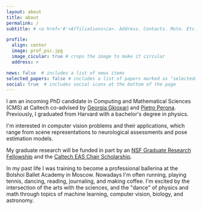 ```yaml
---
layout: about
title: about
permalink: /
subtitle: # <a href='#'>Affiliations</a>. Address. Contacts. Moto. Etc.

profile:
  align: center
  image: prof_pic.jpg
  image_cicular: true # crops the image to make it circular
  address: >

news: false  # includes a list of news items
selected_papers: false # includes a list of papers marked as "selected={true}"
social: true  # includes social icons at the bottom of the page
---
```


I am an incoming PhD candidate in Computing and Mathematical Sciences (CMS) at Caltech co-advised by [Georgia Gkioxari]() and [Pietro Perona](). Previously, I graduated from Harvard with a bachelor's degree in physics. 

I'm interested in computer vision problems and their applications, which range from scene representations to neurological assessments and pose estimation models. 
<!-- I'm excited by scene representations, neurological assessment algorithms, and pose estimation, and the ability of such models to have a direct, positive impact on human lives.  -->

My graduate research will be funded in part by an [NSF Graduate Research Fellowship]() and the [Caltech EAS Chair Scholarship]().

In my past life I was training to become a professional ballerina at the Bolshoi Ballet Academy in Moscow. Nowadays I'm often running, playing tennis, dancing, reading, journaling, and making coffee. I'm excited by the intersection of the arts with the sciences, and the "dance" of physics and math through topics of machine learning, computer vision, biology, and astronomy.

<!-- I am a senior at Harvard concentrating in physics with a secondary in computer science.  I'm interested in physics-informed approaches to training neural networks and computer vision problems, and using computational tools like machine learning for problems in science.

In graduate school, I intend to work on problems in this domain, building new computational tools and machine learning methods for physical systems. By teaching computers to discern the world as well as humans can, we can use these models to make progress on unsolved problems that have a tangible impact on human lives. My interest in modeling the world comes from my undergraduate training in physics: from understanding learned representations and latent spaces to the design of optimizers and group equivariant transformations to leveraging automatic differentiation for new paradigms of model training, it equipped me with an eagerness and a toolkit for delving inside models that are so often written off as black boxes. My interest in machine learning research came out of my work experiences in industry, which confirmed to me that machine learning already has a significant impact in a diverse set of fields. But above all, I am driven by the ability of these models to have a direct, positive impact on human lives. 

In my past life I was training to become a professional ballerina at the Bolshoi Ballet Academy in Moscow. I'm excited by the intersection of the arts with the sciences, and the "dance" of physics through topics of machine learning, computer vision, biology, and astronomy. -->

<!-- I am a physics undergraduate at Harvard interested in physics-informed approaches to training neural networks and computer vision problems.  -->

<!-- Write your biography here. Tell the world about yourself. Link to your favorite [subreddit](http://reddit.com). You can put a picture in, too. The code is already in, just name your picture `prof_pic.jpg` and put it in the `img/` folder.

Put your address / P.O. box / other info right below your picture. You can also disable any these elements by editing `profile` property of the YAML header of your `_pages/about.md`. Edit `_bibliography/papers.bib` and Jekyll will render your [publications page](/al-folio/publications/) automatically. -->

<!-- Link to your social media connections, too. This theme is set up to use [Font Awesome icons](http://fortawesome.github.io/Font-Awesome/) and [Academicons](https://jpswalsh.github.io/academicons/), like the ones below. Add your Facebook, Twitter, LinkedIn, Google Scholar, or just disable all of them. -->

